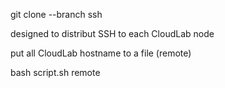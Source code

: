 git clone --branch ssh 

designed to distribut SSH to each CloudLab node

put all CloudLab hostname to a file (remote)

bash script.sh remote
